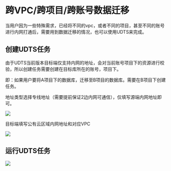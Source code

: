 # 跨VPC/跨项目/跨账号数据迁移

当用户因为一些特殊需求，已经将不同的vpc，或者不同的项目，甚至不同的账号进行内网打通后，需要用到数据迁移的情况，也可以使用UDTS来完成。


## 创建UDTS任务

由于UDTS当前版本目标端仅支持内网的地址，会对当前账号项目下的资源进行校验，所以创建任务需要创建在目标库所在的账号，项目下。

即：如果用户要将A项目下的数据库，迁移至B项目的数据库。需要在B项目下创建任务。


地址类型选择专线地址（需要提前保证2边内网可通信），仅填写源端内网地址即可。

![](http://udts-doc.cn-bj.ufileos.com/speed001.png)

目标端填写公有云区域内网地址和对应VPC

![](http://udts-doc.cn-bj.ufileos.com/connect003.png)



## 运行UDTS任务

![](http://udts-doc.cn-bj.ufileos.com/connect004.png)
